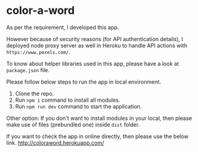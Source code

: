 # color-a-word

As per the requirement, I developed this app.

However because of security reasons (for API authentication details), I deployed node proxy server as well in Heroku to handle API actions with `https://www.pexels.com/`.

To know about helper libraries used in this app, please have a look at `package.json` file.

Please follow below steps to run the app in local environment.
  1) Clone the repo.
  2) Run `npm i` command to install all modules.
  3) Run `npm run dev` command to start the application.
  
  Other option:
    If you don't want to install modules in your local, then please make use of files (prebundled one) inside `dist` folder.
    
If you want to check the app in online directly, then please use the below link.
  http://coloraword.herokuapp.com/

